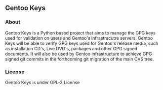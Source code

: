 Gentoo Keys
-----------

### About 

 Gentoo Keys is a Python based project that aims to manage the GPG keys used
 for validation on users and Gentoo's infrastracutre servers. Gentoo Keys will be able
 to verify GPG keys used for Gentoo's release media, such as installation CD's,
 Live DVD's, packages and other GPG signed documents. It will also be used by
 Gentoo infrastructure to achieve GPG signed git commits in the forthcoming git
 migration of the main CVS tree.

### License

Gentoo Keys is under GPL-2 License
